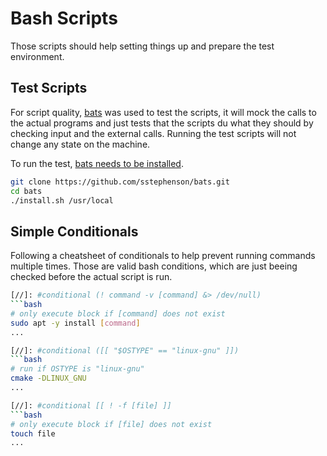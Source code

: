 # Bash Scripts

Those scripts should help setting things up and prepare the test environment.

## Test Scripts

For script quality, [bats](https://github.com/sstephenson/bats) was used to test
the scripts, it will mock the calls to the actual programs and just tests that the
scripts du what they should by checking input and the external calls. Running the
test scripts will not change any state on the machine.

To run the test, [bats needs to be installed](https://github.com/sstephenson/bats#installing-bats-from-source).

```bash
git clone https://github.com/sstephenson/bats.git
cd bats
./install.sh /usr/local
```

## Simple Conditionals

Following a cheatsheet of conditionals to help prevent running commands multiple times.
Those are valid bash conditions, which are just beeing checked before the actual script
is run.

```bash
[//]: #conditional (! command -v [command] &> /dev/null)
```bash
# only execute block if [command] does not exist
sudo apt -y install [command]
...
```

```bash
[//]: #conditional ([[ "$OSTYPE" == "linux-gnu" ]])
```bash
# run if OSTYPE is "linux-gnu"
cmake -DLINUX_GNU
...
```

```bash
[//]: #conditional [[ ! -f [file] ]]
```bash
# only execute block if [file] does not exist
touch file
...
```

